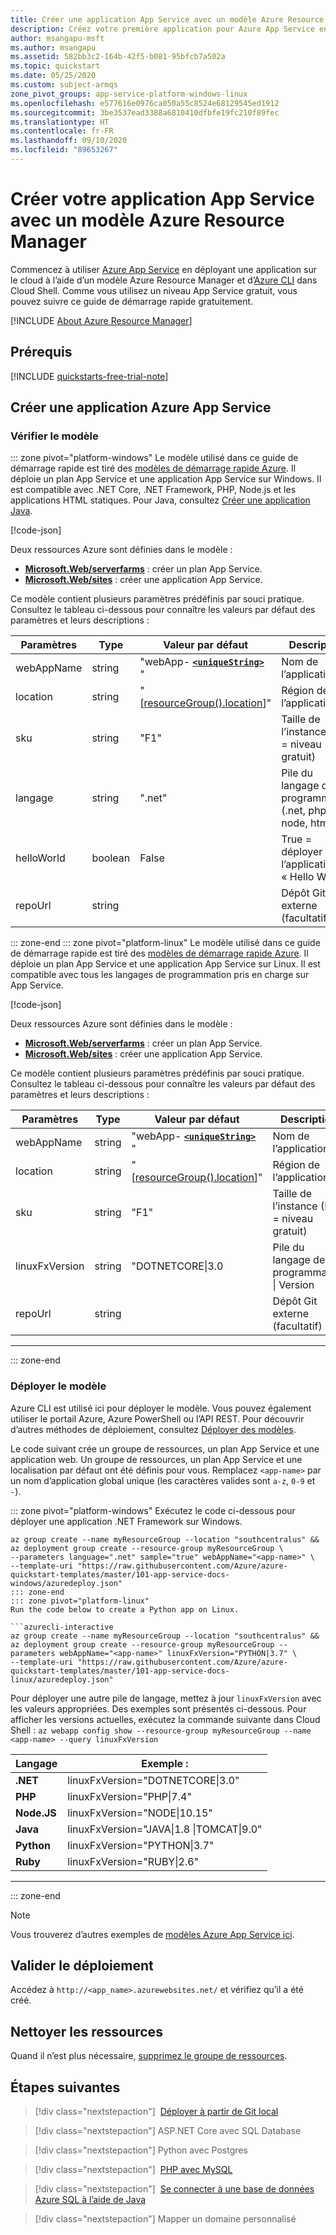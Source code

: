 ```yaml
---
title: Créer une application App Service avec un modèle Azure Resource Manager
description: Créez votre première application pour Azure App Service en quelques secondes en utilisant un modèle Azure Resource Manager, qui est l’un des nombreux modes de déploiement sur App Service.
author: msangapu-msft
ms.author: msangapu
ms.assetid: 582bb3c2-164b-42f5-b081-95bfcb7a502a
ms.topic: quickstart
ms.date: 05/25/2020
ms.custom: subject-armqs
zone_pivot_groups: app-service-platform-windows-linux
ms.openlocfilehash: e577616e0976ca050a55c8524e68129545ed1912
ms.sourcegitcommit: 3be3537ead3388a6810410dfbfe19fc210f89fec
ms.translationtype: HT
ms.contentlocale: fr-FR
ms.lasthandoff: 09/10/2020
ms.locfileid: "89653267"
---
```

# <a name="create-app-service-app-using-an-azure-resource-manager-template"></a>Créer votre application App Service avec un modèle Azure Resource Manager

Commencez à utiliser [Azure App Service](overview.md) en déployant une application sur le cloud à l’aide d’un modèle Azure Resource Manager et d’[Azure CLI](https://docs.microsoft.com/cli/azure/get-started-with-azure-cli) dans Cloud Shell. Comme vous utilisez un niveau App Service gratuit, vous pouvez suivre ce guide de démarrage rapide gratuitement.

 [!INCLUDE [About Azure Resource Manager](../../includes/resource-manager-quickstart-introduction.md)]

## <a name="prerequisites"></a>Prérequis

[!INCLUDE [quickstarts-free-trial-note](../../includes/quickstarts-free-trial-note.md)]

## <a name="create-an-azure-app-service-app"></a>Créer une application Azure App Service

### <a name="review-the-template"></a>Vérifier le modèle

::: zone pivot="platform-windows"
Le modèle utilisé dans ce guide de démarrage rapide est tiré des [modèles de démarrage rapide Azure](https://github.com/Azure/azure-quickstart-templates/). Il déploie un plan App Service et une application App Service sur Windows. Il est compatible avec .NET Core, .NET Framework, PHP, Node.js et les applications HTML statiques. Pour Java, consultez [Créer une application Java](app-service-web-get-started-java.md). 

[!code-json[<Azure Resource Manager template App Service Windows app>](~/quickstart-templates/101-app-service-docs-windows/azuredeploy.json)]

Deux ressources Azure sont définies dans le modèle :

* [**Microsoft.Web/serverfarms**](/azure/templates/microsoft.web/serverfarms) : créer un plan App Service.
* [**Microsoft.Web/sites**](/azure/templates/microsoft.web/sites) : créer une application App Service.

Ce modèle contient plusieurs paramètres prédéfinis par souci pratique. Consultez le tableau ci-dessous pour connaître les valeurs par défaut des paramètres et leurs descriptions :

| Paramètres | Type    | Valeur par défaut                | Description |
|------------|---------|------------------------------|-------------|
| webAppName | string  | "webApp- **[`<uniqueString>`](/azure/azure-resource-manager/templates/template-functions-string#uniquestring)** " | Nom de l’application |
| location   | string  | "[[resourceGroup().location](/azure/azure-resource-manager/templates/template-functions-resource#resourcegroup)]" | Région de l’application |
| sku        | string  | "F1"                         | Taille de l’instance (F1 = niveau gratuit) |
| langage   | string  | ".net"                       | Pile du langage de programmation (.net, php, node, html) |
| helloWorld | boolean | False                        | True = déployer l’application « Hello World » |
| repoUrl    | string  |                              | Dépôt Git externe (facultatif) |
::: zone-end
::: zone pivot="platform-linux"
Le modèle utilisé dans ce guide de démarrage rapide est tiré des [modèles de démarrage rapide Azure](https://github.com/Azure/azure-quickstart-templates/). Il déploie un plan App Service et une application App Service sur Linux. Il est compatible avec tous les langages de programmation pris en charge sur App Service.

[!code-json[<Azure Resource Manager template App Service Linux app>](~/quickstart-templates/101-app-service-docs-linux/azuredeploy.json)]

Deux ressources Azure sont définies dans le modèle :

* [**Microsoft.Web/serverfarms**](/azure/templates/microsoft.web/serverfarms) : créer un plan App Service.
* [**Microsoft.Web/sites**](/azure/templates/microsoft.web/sites) : créer une application App Service.

Ce modèle contient plusieurs paramètres prédéfinis par souci pratique. Consultez le tableau ci-dessous pour connaître les valeurs par défaut des paramètres et leurs descriptions :

| Paramètres | Type    | Valeur par défaut                | Description |
|------------|---------|------------------------------|-------------|
| webAppName | string  | "webApp- **[`<uniqueString>`](/azure/azure-resource-manager/templates/template-functions-string#uniquestring)** " | Nom de l’application |
| location   | string  | "[[resourceGroup().location](/azure/azure-resource-manager/templates/template-functions-resource#resourcegroup)]" | Région de l’application |
| sku        | string  | "F1"                         | Taille de l’instance (F1 = niveau gratuit) |
| linuxFxVersion   | string  | "DOTNETCORE&#124;3.0        | Pile du langage de programmation &#124; Version |
| repoUrl    | string  |                              | Dépôt Git externe (facultatif) |

---
::: zone-end


### <a name="deploy-the-template"></a>Déployer le modèle

Azure CLI est utilisé ici pour déployer le modèle. Vous pouvez également utiliser le portail Azure, Azure PowerShell ou l’API REST. Pour découvrir d’autres méthodes de déploiement, consultez [Déployer des modèles](../azure-resource-manager/templates/deploy-powershell.md). 

Le code suivant crée un groupe de ressources, un plan App Service et une application web. Un groupe de ressources, un plan App Service et une localisation par défaut ont été définis pour vous. Remplacez `<app-name>` par un nom d’application global unique (les caractères valides sont `a-z`, `0-9` et `-`).

::: zone pivot="platform-windows"
Exécutez le code ci-dessous pour déployer une application .NET Framework sur Windows.

```azurecli-interactive
az group create --name myResourceGroup --location "southcentralus" &&
az deployment group create --resource-group myResourceGroup \
--parameters language=".net" sample="true" webAppName="<app-name>" \
--template-uri "https://raw.githubusercontent.com/Azure/azure-quickstart-templates/master/101-app-service-docs-windows/azuredeploy.json"
::: zone-end
::: zone pivot="platform-linux"
Run the code below to create a Python app on Linux. 

```azurecli-interactive
az group create --name myResourceGroup --location "southcentralus" &&
az deployment group create --resource-group myResourceGroup --parameters webAppName="<app-name>" linuxFxVersion="PYTHON|3.7" \
--template-uri "https://raw.githubusercontent.com/Azure/azure-quickstart-templates/master/101-app-service-docs-linux/azuredeploy.json"
```

Pour déployer une autre pile de langage, mettez à jour `linuxFxVersion` avec les valeurs appropriées. Des exemples sont présentés ci-dessous. Pour afficher les versions actuelles, exécutez la commande suivante dans Cloud Shell : `az webapp config show --resource-group myResourceGroup --name <app-name> --query linuxFxVersion`

| Langage    | Exemple :                                               |
|-------------|------------------------------------------------------|
| **.NET**    | linuxFxVersion="DOTNETCORE&#124;3.0"                 |
| **PHP**     | linuxFxVersion="PHP&#124;7.4"                        |
| **Node.JS** | linuxFxVersion="NODE&#124;10.15"                     |
| **Java**    | linuxFxVersion="JAVA&#124;1.8 &#124;TOMCAT&#124;9.0" |
| **Python**  | linuxFxVersion="PYTHON&#124;3.7"                     |
| **Ruby**    | linuxFxVersion="RUBY&#124;2.6"                       |

---
::: zone-end

> [!NOTE]
> Vous trouverez d’autres exemples de [modèles Azure App Service ici](https://azure.microsoft.com/resources/templates/?resourceType=Microsoft.Sites).


## <a name="validate-the-deployment"></a>Valider le déploiement

Accédez à `http://<app_name>.azurewebsites.net/` et vérifiez qu’il a été créé.

## <a name="clean-up-resources"></a>Nettoyer les ressources

Quand il n’est plus nécessaire, [supprimez le groupe de ressources](../azure-resource-manager/management/delete-resource-group.md?tabs=azure-portal#delete-resource-group).

## <a name="next-steps"></a>Étapes suivantes

> [!div class="nextstepaction"]
> [Déployer à partir de Git local](deploy-local-git.md)

> [!div class="nextstepaction"]
>ASP.NET Core avec SQL Database

> [!div class="nextstepaction"]
>Python avec Postgres

> [!div class="nextstepaction"]
> [PHP avec MySQL](tutorial-php-mysql-app.md)

> [!div class="nextstepaction"]
> [Se connecter à une base de données Azure SQL à l’aide de Java](/azure/sql-database/sql-database-connect-query-java?toc=%2Fazure%2Fjava%2Ftoc.json)

> [!div class="nextstepaction"]
>Mapper un domaine personnalisé